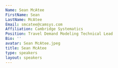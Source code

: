 ```yaml
---
Name: Sean McAtee
FirstName: Sean
LastName: McAtee
Email: smcatee@camsys.com
Affiliation: Cambridge Systematics
Position: Travel Demand Modeling Technical Lead
Bio: ''
avatar: Sean McAtee.jpeg
title: Sean McAtee
type: speakers
layout: speakers
---
```

